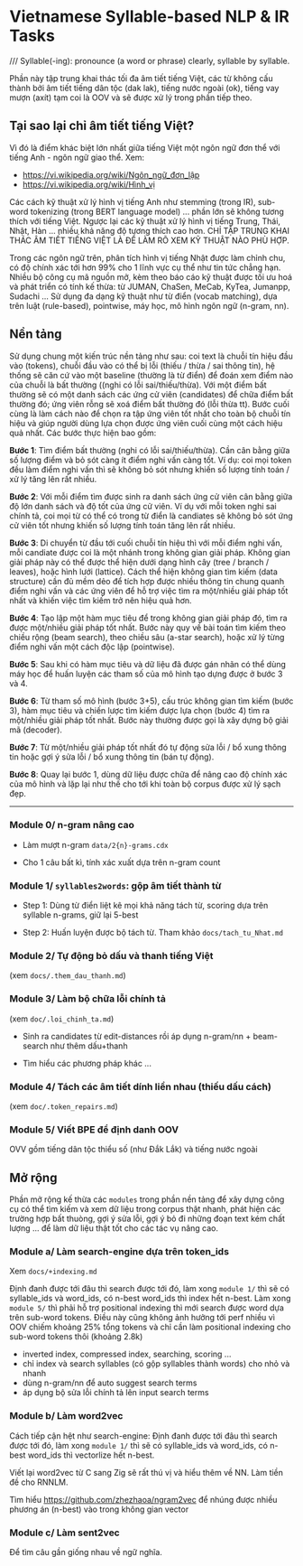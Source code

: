# Vietnamese Syllable-based NLP & IR Tasks
/// Syllable(-ing): pronounce (a word or phrase) clearly, syllable by syllable.


Phần này tập trung khai thác tối đa âm tiết tiếng Việt, các từ không cấu thành bởi âm tiết tiếng dân tộc (dak lak), tiếng nước ngoài (ok), tiếng vay mượn (axít) tạm coi là OOV và sẽ được xử lý trong phần tiếp theo.


## Tại sao lại chỉ âm tiết tiếng Việt?

Vì đó là điểm khác biệt lớn nhất giữa tiếng Việt một ngôn ngữ đơn thể với tiếng Anh - ngôn ngữ giao thể. Xem:

* https://vi.wikipedia.org/wiki/Ngôn_ngữ_đơn_lập
* https://vi.wikipedia.org/wiki/Hình_vị

Các cách kỹ thuật xử lý hình vị tiếng Anh như stemming (trong IR), sub-word tokenizing (trong BERT language model) ... phần lớn sẽ không tương thích với tiếng Việt. Ngược lại các kỹ thuật xử lý hình vị tiếng Trung, Thái, Nhật, Hàn ... nhiều khả năng độ tương thích cao hơn. CHỈ TẬP TRUNG KHAI THÁC ÂM TIẾT TIẾNG VIỆT LÀ ĐỂ LÀM RÕ XEM KỸ THUẬT NÀO PHÙ HỢP.

Trong các ngôn ngữ trên, phân tích hình vị tiếng Nhật được làm chỉnh chu, có độ chính xác tới hơn 99% cho 1 lĩnh vực cụ thể như tin tức chẳng hạn. Nhiều bộ công cụ mã nguồn mở, kèm theo báo cáo kỹ thuật được tối ưu hoá và phát triển có tính kế thừa: từ JUMAN, ChaSen, MeCab, KyTea, Jumanpp, Sudachi ... Sử dụng đa dạng kỹ thuật như từ điển (vocab matching), dựa trên luật (rule-based), pointwise, máy học, mô hình ngôn ngữ (n-gram, nn). 


## Nền tảng

Sử dụng chung một kiến trúc nền tảng như sau: coi text là chuỗi tín hiệu đầu vào (tokens), chuỗi đầu vào có thể bị lỗi (thiếu / thừa / sai thông tin), hệ thống sẽ căn cứ vào một baseline (thường là từ điển) để đoán xem điểm nào của chuỗi là bất thường ((nghi có lỗi sai/thiếu/thừa). Với một điểm bất thường sẽ có một danh sách các ứng cử viên (candidates) để chữa điểm bất thường đó; ứng viên rỗng sẽ xoá điểm bất thường đó (lỗi thừa tt). Bước cuối cùng là làm cách nào để chọn ra tập ứng viên tốt nhất cho toàn bộ chuỗi tín hiệu và giúp người dùng lựa chọn được ứng viên cuối cùng một cách hiệu quả nhất. Các bước thực hiện bao gồm:

__Bước 1__: Tìm điểm bất thường (nghi có lỗi sai/thiếu/thừa). Cần cân bằng giữa số lượng điểm và  bỏ sót càng ít điểm nghi vấn càng tốt. Ví dụ: coi mọi token đều làm điểm nghi vấn thì sẽ không bỏ sót nhưng khiến số lượng tính toán / xử lý tăng lên rất nhiều.

__Bước 2__: Với mỗi điểm tìm được sinh ra danh sách ứng cử viên cân bằng giữa độ lớn danh sách và độ tốt của ứng cử viên. Ví dụ với mỗi token nghi sai chính tả, coi mọi từ có thể có trong từ điển là candiates sẽ không bỏ sót ứng cử viên tốt nhưng khiến số lượng tính toán tăng lên rất nhiều.

__Bước 3__: Di chuyển từ đầu tới cuối chuỗi tín hiệu thì với mỗi điểm nghi vấn, mỗi candiate được coi là một nhánh trong không gian giải pháp. Không gian giải pháp này có thể được thể hiện dưới dạng hình cây (tree / branch / leaves), hoặc hình lưới (lattice). Cách thể hiện không gian tìm kiếm (data structure) cần đủ mềm dẻo để tích hợp được nhiều thông tin chung quanh điểm nghi vấn và các ứng viên để hỗ trợ việc tìm ra một/nhiều giải pháp tốt nhất và khiến việc tìm kiếm trở nên hiệu quả hơn.

__Bước 4__: Tạo lập một hàm mục tiêu để trong không gian giải pháp đó, tìm ra được một/nhiều giải pháp tốt nhất. Bước này quy về bài toán tìm kiếm theo chiều rộng (beam search), theo chiều sâu (a-star search), hoặc xử lý từng điểm nghi vấn một cách độc lập (pointwise).

__Bước 5__: Sau khi có hàm mục tiêu và dữ liệu đã được gán nhãn có thể dùng máy học để huấn luyện các tham số của mô hình tạo dựng được ở bước 3 và 4.

__Bước 6__: Từ tham số mô hình (bước 3+5), cấu trúc không gian tìm kiếm (bước 3), hàm mục tiêu và chiến lược tìm kiếm được lựa chọn (bước 4) tìm ra một/nhiều giải pháp tốt nhất. Bước này thường được gọi là xây dựng bộ giải mã (decoder).

__Bước 7__: Từ một/nhiều giải pháp tốt nhất đó tự động sửa lỗi / bổ xung thông tin hoặc gợi ý sửa lỗi / bổ xung thông tin (bán tự động).

__Bước 8__: Quay lại bước 1, dùng dữ liệu được chữa để nâng cao độ chính xác của mô hình và lặp lại như thế cho tới khi toàn bộ corpus được xử lý sạch đẹp.

- - -


### Module 0/ n-gram nâng cao

* Làm mượt n-gram `data/2{n}-grams.cdx`

* Cho 1 câu bất kì, tính xác xuất dựa trên n-gram count


### Module 1/ `syllables2words`: gộp âm tiết thành từ

* Step 1: Dùng từ điển liệt kê mọi khả năng tách từ, 
          scoring dựa trên syllable n-grams, giữ lại 5-best

* Step 2: Huấn luyện được bộ tách từ. Tham khảo `docs/tach_tu_Nhat.md`


### Module 2/ Tự động bỏ dấu và thanh tiếng Việt
(xem `docs/.them_dau_thanh.md`)


### Module 3/ Làm bộ chữa lỗi chính tả 
(xem `doc/.loi_chinh_ta.md`)

*  Sinh ra candidates từ edit-distances rồi áp dụng n-gram/nn + beam-search như thêm dấu+thanh

*  Tìm hiểu các phương pháp khác ...


### Module 4/ Tách các âm tiết dính liền nhau (thiếu dấu cách)
(xem `doc/.token_repairs.md`)


### Module 5/ Viết BPE để định danh OOV 
OVV gồm tiếng dân tộc thiểu số (như Đắk Lắk) và tiếng nước ngoài 

## Mở rộng

Phần mở rộng kế thừa các `modules` trong phần nền tảng để xây dựng công cụ có thể tìm kiếm và xem dữ liệu trong corpus thật nhanh, phát hiện các trường hợp bất thuòng, gợi ý sửa lỗi, gợi ý bỏ đi những đoạn text kém chất lượng ... để làm dữ liệu thật tốt cho các tác vụ nâng cao.

### Module a/ Làm search-engine dựa trên token_ids
Xem `docs/+indexing.md`

Định đanh được tới đâu thì search được tới đó, làm xong `module 1/` thì sẽ có syllable_ids và word_ids, có n-best word_ids thì index hết n-best. Làm xong `module 5/` thì phải hỗ trợ  positional indexing thì mới search được word dựa trên sub-word tokens. Điều này cũng không ảnh hưởng tới perf  nhiều vì OOV chiếm khoảng 25% tổng tokens và chỉ cần làm positional indexing cho sub-word tokens thôi (khoảng 2.8k)

*  inverted index, compressed index, searching, scoring ...
*  chỉ index và search syllables (có gộp syllables thành words) cho nhỏ và nhanh
*  dùng n-gram/nn để auto suggest search terms
*  áp dụng bộ sửa lỗi chính tả lên input search terms


### Module b/ Làm word2vec

Cách tiếp cận hệt như search-engine: Định đanh được tới đâu thì search được tới đó, làm xong `module 1/` thì sẽ có syllable_ids và word_ids, có n-best word_ids thì vectorlize hết n-best.

Viết lại word2vec từ C sang Zig sẽ rất thú vị và hiểu thêm về NN. Làm tiền đề cho RNNLM.

Tìm hiểu https://github.com/zhezhaoa/ngram2vec để nhúng được nhiều phương án (n-best) vào trong không gian vector


### Module c/ Làm sent2vec

Để tìm câu gần giống nhau về ngữ nghĩa.